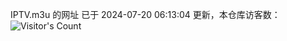 IPTV.m3u 的网址 已于 2024-07-20 06:13:04 更新，本仓库访客数：![Visitor's Count](https://profile-counter.glitch.me/hero1898_tv/count.svg)
